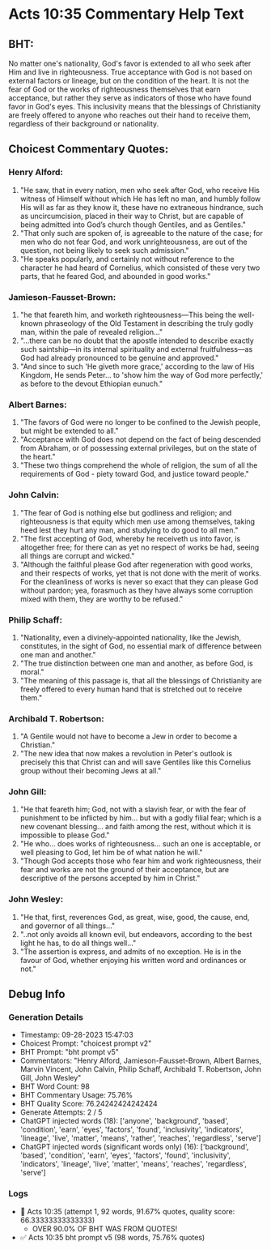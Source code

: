 # Acts 10:35 Commentary Help Text

## BHT:
No matter one's nationality, God's favor is extended to all who seek after Him and live in righteousness. True acceptance with God is not based on external factors or lineage, but on the condition of the heart. It is not the fear of God or the works of righteousness themselves that earn acceptance, but rather they serve as indicators of those who have found favor in God's eyes. This inclusivity means that the blessings of Christianity are freely offered to anyone who reaches out their hand to receive them, regardless of their background or nationality.

## Choicest Commentary Quotes:
### Henry Alford:
1. "He saw, that in every nation, men who seek after God, who receive His witness of Himself without which He has left no man, and humbly follow His will as far as they know it, these have no extraneous hindrance, such as uncircumcision, placed in their way to Christ, but are capable of being admitted into God’s church though Gentiles, and as Gentiles."
2. "That only such are spoken of, is agreeable to the nature of the case; for men who do not fear God, and work unrighteousness, are out of the question, not being likely to seek such admission."
3. "He speaks popularly, and certainly not without reference to the character he had heard of Cornelius, which consisted of these very two parts, that he feared God, and abounded in good works."

### Jamieson-Fausset-Brown:
1. "he that feareth him, and worketh righteousness—This being the well-known phraseology of the Old Testament in describing the truly godly man, within the pale of revealed religion..."
2. "...there can be no doubt that the apostle intended to describe exactly such saintship—in its internal spirituality and external fruitfulness—as God had already pronounced to be genuine and approved."
3. "And since to such 'He giveth more grace,' according to the law of His Kingdom, He sends Peter... to 'show him the way of God more perfectly,' as before to the devout Ethiopian eunuch."

### Albert Barnes:
1. "The favors of God were no longer to be confined to the Jewish people, but might be extended to all."
2. "Acceptance with God does not depend on the fact of being descended from Abraham, or of possessing external privileges, but on the state of the heart."
3. "These two things comprehend the whole of religion, the sum of all the requirements of God - piety toward God, and justice toward people."

### John Calvin:
1. "The fear of God is nothing else but godliness and religion; and righteousness is that equity which men use among themselves, taking heed lest they hurt any man, and studying to do good to all men."
2. "The first accepting of God, whereby he receiveth us into favor, is altogether free; for there can as yet no respect of works be had, seeing all things are corrupt and wicked."
3. "Although the faithful please God after regeneration with good works, and their respects of works, yet that is not done with the merit of works. For the cleanliness of works is never so exact that they can please God without pardon; yea, forasmuch as they have always some corruption mixed with them, they are worthy to be refused."

### Philip Schaff:
1. "Nationality, even a divinely-appointed nationality, like the Jewish, constitutes, in the sight of God, no essential mark of difference between one man and another."
2. "The true distinction between one man and another, as before God, is moral."
3. "The meaning of this passage is, that all the blessings of Christianity are freely offered to every human hand that is stretched out to receive them."

### Archibald T. Robertson:
1. "A Gentile would not have to become a Jew in order to become a Christian."
2. "The new idea that now makes a revolution in Peter's outlook is precisely this that Christ can and will save Gentiles like this Cornelius group without their becoming Jews at all."

### John Gill:
1. "He that feareth him; God, not with a slavish fear, or with the fear of punishment to be inflicted by him... but with a godly filial fear; which is a new covenant blessing... and faith among the rest, without which it is impossible to please God." 
2. "He who... does works of righteousness... such an one is acceptable, or well pleasing to God, let him be of what nation he will."
3. "Though God accepts those who fear him and work righteousness, their fear and works are not the ground of their acceptance, but are descriptive of the persons accepted by him in Christ."

### John Wesley:
1. "He that, first, reverences God, as great, wise, good, the cause, end, and governor of all things..."
2. "..not only avoids all known evil, but endeavors, according to the best light he has, to do all things well..."
3. "The assertion is express, and admits of no exception. He is in the favour of God, whether enjoying his written word and ordinances or not."


## Debug Info
### Generation Details
- Timestamp: 09-28-2023 15:47:03
- Choicest Prompt: "choicest prompt v2"
- BHT Prompt: "bht prompt v5"
- Commentators: "Henry Alford, Jamieson-Fausset-Brown, Albert Barnes, Marvin Vincent, John Calvin, Philip Schaff, Archibald T. Robertson, John Gill, John Wesley"
- BHT Word Count: 98
- BHT Commentary Usage: 75.76%
- BHT Quality Score: 76.24242424242424
- Generate Attempts: 2 / 5
- ChatGPT injected words (18):
	['anyone', 'background', 'based', 'condition', 'earn', 'eyes', 'factors', 'found', 'inclusivity', 'indicators', 'lineage', 'live', 'matter', 'means', 'rather', 'reaches', 'regardless', 'serve']
- ChatGPT injected words (significant words only) (16):
	['background', 'based', 'condition', 'earn', 'eyes', 'factors', 'found', 'inclusivity', 'indicators', 'lineage', 'live', 'matter', 'means', 'reaches', 'regardless', 'serve']

### Logs
- 🔄 Acts 10:35 (attempt 1, 92 words, 91.67% quotes, quality score: 66.33333333333333) 
	- OVER 90.0% OF BHT WAS FROM QUOTES!
- ✅ Acts 10:35 bht prompt v5 (98 words, 75.76% quotes)